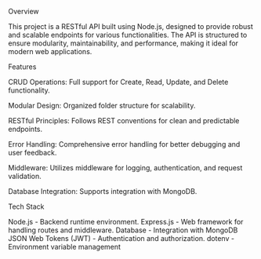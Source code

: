 Overview


This project is a RESTful API built using Node.js, designed to provide robust and scalable endpoints for various functionalities. The API is structured to ensure modularity, maintainability, and performance, making it ideal for modern web applications.

Features

CRUD Operations: Full support for Create, Read, Update, and Delete functionality.

Modular Design: Organized folder structure for scalability.

RESTful Principles: Follows REST conventions for clean and predictable endpoints.

Error Handling: Comprehensive error handling for better debugging and user feedback.

Middleware: Utilizes middleware for logging, authentication, and request validation.

Database Integration: Supports integration with MongoDB.


Tech Stack

Node.js - Backend runtime environment.
Express.js - Web framework for handling routes and middleware.
Database - Integration with MongoDB
JSON Web Tokens (JWT) - Authentication and authorization.
dotenv - Environment variable management
